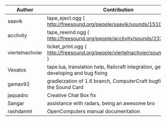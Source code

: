 | Author			| Contribution |
| ----------------- | ------------------------------ |
| saavik			| tape_eject.ogg ( http://freesound.org/people/saavik/sounds/151059/ ) |
| acclivity			| tape_rewind.ogg ( http://freesound.org/people/acclivity/sounds/23393/ ) |
| viertelnachvier	| ticket_print.ogg ( http://freesound.org/people/viertelnachvier/sounds/181420/ ) |
| Vexatos			| tape.lua, translation help, Railcraft integration, general developing and bug fixing |
| gamax92			| gradleization of 1.6 branch, ComputerCraft bugfixes, half of the Sound Card |
| jaquadro			| Creative Chat Box fix |
| Sangar			| assistance with radars, being an awesome bro |
| rashdanml			| OpenComputers manual documentation |

